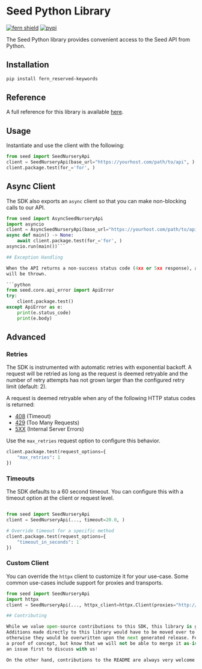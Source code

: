 # Seed Python Library

[![fern shield](https://img.shields.io/badge/%F0%9F%8C%BF-Built%20with%20Fern-brightgreen)](https://buildwithfern.com?utm_source=github&utm_medium=github&utm_campaign=readme&utm_source=Seed%2FPython)
[![pypi](https://img.shields.io/pypi/v/fern_reserved-keywords)](https://pypi.python.org/pypi/fern_reserved-keywords)

The Seed Python library provides convenient access to the Seed API from Python.

## Installation

```sh
pip install fern_reserved-keywords
```

## Reference

A full reference for this library is available [here](./reference.md).

## Usage

Instantiate and use the client with the following:

```python
from seed import SeedNurseryApi
client = SeedNurseryApi(base_url="https://yourhost.com/path/to/api", )
client.package.test(for_='for', )
```

## Async Client

The SDK also exports an `async` client so that you can make non-blocking calls to our API.

```python
from seed import AsyncSeedNurseryApi
import asyncio
client = AsyncSeedNurseryApi(base_url="https://yourhost.com/path/to/api", )
async def main() -> None:
    await client.package.test(for_='for', )
asyncio.run(main())```

## Exception Handling

When the API returns a non-success status code (4xx or 5xx response), a subclass of the following error
will be thrown.

```python
from seed.core.api_error import ApiError
try:
    client.package.test()
except ApiError as e:
    print(e.status_code)
    print(e.body)
```

## Advanced

### Retries

The SDK is instrumented with automatic retries with exponential backoff. A request will be retried as long
as the request is deemed retryable and the number of retry attempts has not grown larger than the configured
retry limit (default: 2).

A request is deemed retryable when any of the following HTTP status codes is returned:

- [408](https://developer.mozilla.org/en-US/docs/Web/HTTP/Status/408) (Timeout)
- [429](https://developer.mozilla.org/en-US/docs/Web/HTTP/Status/429) (Too Many Requests)
- [5XX](https://developer.mozilla.org/en-US/docs/Web/HTTP/Status/500) (Internal Server Errors)

Use the `max_retries` request option to configure this behavior.

```python
client.package.test(request_options={
    "max_retries": 1
})
```

### Timeouts

The SDK defaults to a 60 second timeout. You can configure this with a timeout option at the client or request level.

```python

from seed import SeedNurseryApi
client = SeedNurseryApi(..., timeout=20.0, )

# Override timeout for a specific method
client.package.test(request_options={
    "timeout_in_seconds": 1
})
```

### Custom Client

You can override the `httpx` client to customize it for your use-case. Some common use-cases include support for proxies
and transports.

```python
from seed import SeedNurseryApi
import httpx
client = SeedNurseryApi(..., httpx_client=httpx.Client(proxies="http://my.test.proxy.example.com", transport=httpx.HTTPTransport(local_address="0.0.0.0"), ))```

## Contributing

While we value open-source contributions to this SDK, this library is generated programmatically.
Additions made directly to this library would have to be moved over to our generation code,
otherwise they would be overwritten upon the next generated release. Feel free to open a PR as
a proof of concept, but know that we will not be able to merge it as-is. We suggest opening
an issue first to discuss with us!

On the other hand, contributions to the README are always very welcome!
